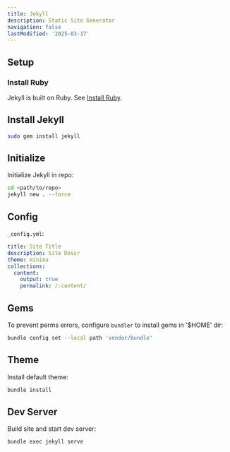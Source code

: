 ```yaml
---
title: Jekyll
description: Static Site Generator
navigation: false
lastModified: '2025-03-17'
---
```


## Setup

### Install Ruby

Jekyll is built on Ruby.  See [Install Ruby](../../../languages/ruby/index.md#setup).

## Install Jekyll

```bash
sudo gem install jekyll
```

## Initialize

Initialize Jekyll in repo:

```bash
cd <path/to/repo>
jekyll new . --force
```

## Config

`_config.yml`:

```yaml
title: Site Title
description: Site Descr
theme: minima
collections:
  content:
    output: true
    permalink: /:content/
```

## Gems

To prevent perms errors, configure `bundler` to install gems in '$HOME' dir:

```bash
bundle config set --local path 'vendor/bundle'
```

## Theme

Install default theme:

```bash
bundle install
```

## Dev Server

Build site and start dev server:

```bash
bundle exec jekyll serve
```

